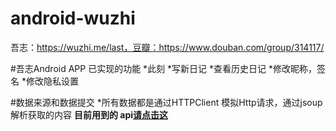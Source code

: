 # android-wuzhi
吾志：https://wuzhi.me/last，豆瓣：https://www.douban.com/group/314117/

#吾志Android APP 已实现的功能
*此刻
*写新日记
*查看历史日记
*修改昵称，签名
*修改隐私设置

#数据来源和数据提交
*所有数据都是通过HTTPClient 模拟Http请求，通过jsoup 解析获取的内容
**目前用到的 api[请点击这](https://github.com/LostKe/android-wuzhi/blob/master/app/src/main/java/zs/com/wuzhi/util/Constant.java)**


